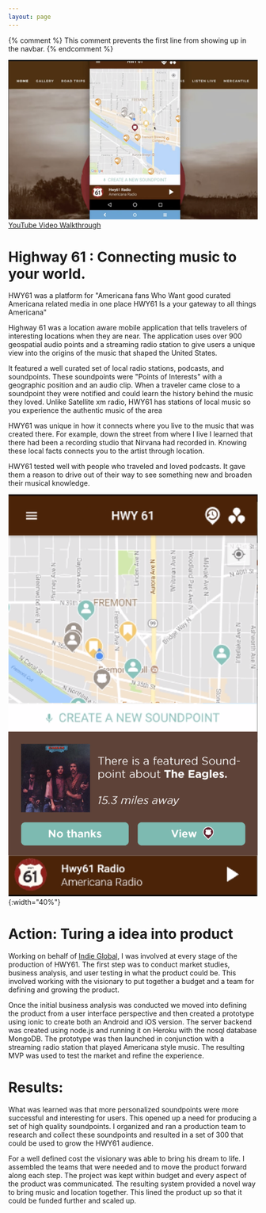 ```yaml
---
layout: page
---
```

{% comment %}
This comment prevents the first line from showing up in the navbar.
{% endcomment %}

[![Main Screen](/assets/images/portfolio/hwy61/HWY61MainScreen.png "Video walkthrough of the product")](https://www.youtube.com/watch?v=e1lhpsDEG_4)
[YouTube Video Walkthrough](https://www.youtube.com/watch?v=e1lhpsDEG_4)


# Highway 61 : Connecting music to your world.
HWY61 was a platform for "Americana fans Who Want good curated Americana related media in one place HWY61 Is a your gateway to all things Americana"

Highway 61 was a location aware mobile application that tells travelers of interesting locations when they are near. The application uses over 900 geospatial audio points and a streaming radio station to give users a unique view into the origins of the music that shaped the United States.


It featured a well curated set of local radio stations, podcasts, and soundpoints. These soundpoints were "Points of Interests" with a geographic position and an audio clip. When a traveler came close to a soundpoint they were notified and could learn the history behind the music they loved. Unlike Satellite xm radio, HWY61 has stations of local music so you experience the authentic music of the area


HWY61 was unique in how it connects where you live to the music that was created there. For example, down the street from where I live I learned that there had been a recording studio that Nirvana had recorded in. Knowing these local facts connects you to the artist through location.


HWY61 tested well with people who traveled and loved podcasts. It gave them a reason to drive out of their way to see something new and broaden their musical knowledge.

![Screen1](/assets/images/portfolio/hwy61/hwy61-1.png){:width="40%"}

# Action: Turing a idea into product
Working on behalf of [Indie Global](https://www.indieglobal.com/), I was involved at every stage of the production of HWY61. The first step was to conduct market studies, business analysis, and user testing in what the product could be. This involved working with the visionary to put together a budget and a team for defining and growing the product.

Once the initial business analysis was conducted we moved into defining the product from a user interface perspective and then created a prototype using ionic to create both an Android and iOS version. The server backend was created using node.js and running it on Heroku with the nosql database MongoDB. The prototype was then launched in conjunction with a streaming radio station that played Americana style music. The resulting MVP was used to test the market and refine the experience.

# Results:
What was learned was that more personalized soundpoints were more successful and interesting for users. This opened up a need for producing a set of high quality soundpoints. I organized and ran a production team to research and collect these soundpoints and resulted in a set of 300 that could be used to grow the HWY61 audience.

For a well defined cost the visionary was able to bring his dream to life. I assembled the teams that were needed and to move the product forward along each step. The project was kept within budget and every aspect of the product was communicated. The resulting system provided a novel way to bring music and location together. This lined the product up so that it could be funded further and scaled up.
